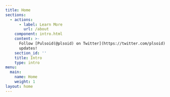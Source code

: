 ```yaml
---
title: Home
sections:
  - actions:
      - label: Learn More
        url: /about
    component: intro.html
    content: >-
      Follow [Pulsoid(@plsoid) on Twitter](https://twitter.com/plsoid) for
      updates!
    section_id: ''
    title: Intro
    type: intro
menu:
  main:
    name: Home
    weight: 1
layout: home
---
```


